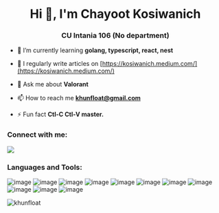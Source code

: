 <h1 align="center">Hi 👋, I'm Chayoot Kosiwanich</h1>
<h3 align="center">CU Intania 106 (No department)</h3>

- 🌱 I’m currently learning **golang, typescript, react, nest**

- 📝 I regularly write articles on [https://kosiwanich.medium.com/](https://kosiwanich.medium.com/)

- 💬 Ask me about **Valorant**

- 📫 How to reach me **khunfloat@gmail.com**

- ⚡ Fun fact **Ctl-C Ctl-V master.**

<h3 align="left">Connect with me:</h3>
<p align="left">
<a href="https://medium.com/@kosiwanich" target="blank"><img src="https://img.shields.io/badge/Medium-12100E?style=for-the-badge&logo=medium&logoColor=white" /></a>
</p>

<h3 align="left">Languages and Tools:</h3>

![image](https://img.shields.io/badge/Python-FFD43B?style=for-the-badge&logo=python&logoColor=darkgreen)
![image](https://img.shields.io/badge/TypeScript-007ACC?style=for-the-badge&logo=typescript&logoColor=white)
![image](https://img.shields.io/badge/Django-092E20?style=for-the-badge&logo=django&logoColor=white)
![image](https://img.shields.io/badge/Flask-000000?style=for-the-badge&logo=flask&logoColor=white)
![image](https://img.shields.io/badge/Node.js-339933?style=for-the-badge&logo=nodedotjs&logoColor=white)
![image](https://img.shields.io/badge/Docker-2CA5E0?style=for-the-badge&logo=docker&logoColor=white)
![image](https://img.shields.io/badge/GitHub_Actions-2088FF?style=for-the-badge&logo=github-actions&logoColor=white)
![image](https://img.shields.io/badge/Google_Cloud-4285F4?style=for-the-badge&logo=google-cloud&logoColor=white)
![image](https://img.shields.io/badge/GraphQl-E10098?style=for-the-badge&logo=graphql&logoColor=white)
![image](https://img.shields.io/badge/React-20232A?style=for-the-badge&logo=react&logoColor=61DAFB)
![image](https://img.shields.io/badge/next.js-000000?style=for-the-badge&logo=nextdotjs&logoColor=white)

<p><img align="left" src="https://github-readme-stats.vercel.app/api/top-langs?username=khunfloat&show_icons=true&locale=en&layout=compact" alt="khunfloat" /></p>
